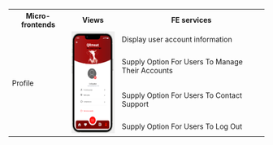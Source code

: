 <table>
  <tr>
    <th>Micro-frontends</th>
    <th>Views</th>
    <th>FE services</th>
  </tr>
  <tr>
    <td rowspan="6">Profile</td>
    <td rowspan="6"><img src="./profile.png" alt="Profile" width="100" height="200"></td>
    <td>Display user account information</td>
  </tr>
  <tr>
    <td>Supply Option For Users To Manage Their Accounts</td>
  </tr> 
   <tr>
    <td>Supply Option For Users To Contact Support</td>
  </tr> 
   <tr>
    <td>Supply Option For Users To Log Out</td>
  </tr>  
</table>
